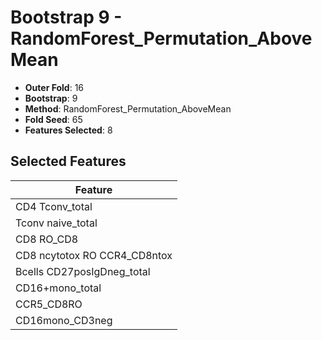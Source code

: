 # Bootstrap 9 - RandomForest_Permutation_AboveMean

- **Outer Fold**: 16
- **Bootstrap**: 9
- **Method**: RandomForest_Permutation_AboveMean
- **Fold Seed**: 65
- **Features Selected**: 8

## Selected Features

| Feature |
|---------|
| CD4 Tconv_total |
| Tconv naive_total |
| CD8 RO_CD8 |
| CD8 ncytotox RO CCR4_CD8ntox |
| Bcells CD27posIgDneg_total |
| CD16+mono_total |
| CCR5_CD8RO |
| CD16mono_CD3neg |
